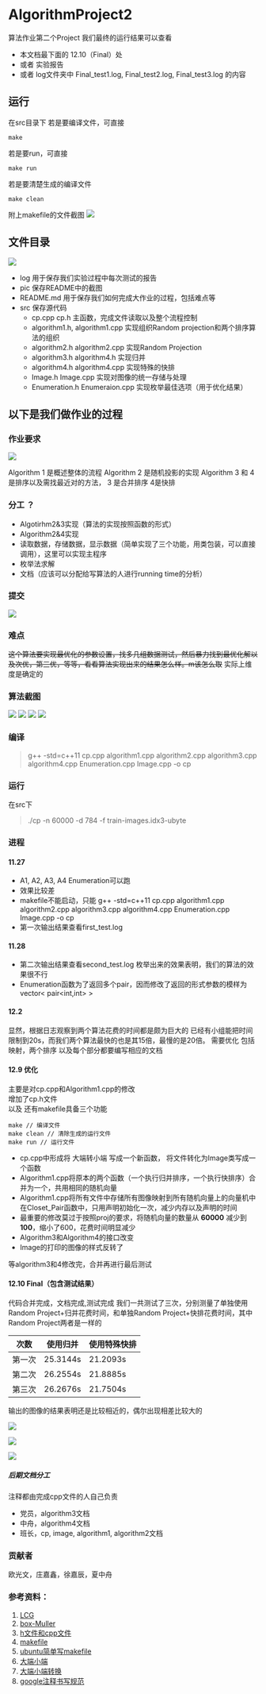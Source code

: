 # AlgorithmProject2
算法作业第二个Project
我们最终的运行结果可以查看

* 本文档最下面的 12.10（Final）处
* 或者 实验报告
* 或者 log文件夹中 Final_test1.log, Final_test2.log, Final_test3.log 的内容

## 运行
在src目录下
若是要编译文件，可直接
```
make 
```
若是要run，可直接
```
make run
```
若是要清楚生成的编译文件 
```
make clean
```
附上makefile的文件截图
![](./pic/makefile.png)



## 文件目录
![](./pic/directory.png)

* log 用于保存我们实验过程中每次测试的报告
* pic 保存README中的截图
* README.md 用于保存我们如何完成大作业的过程，包括难点等
* src 保存源代码
	* cp.cpp cp.h 主函数，完成文件读取以及整个流程控制
	* algorithm1.h, algorithm1.cpp 实现组织Random projection和两个排序算法的组织
	* algorithm2.h algorithm2.cpp 实现Random Projection
	* algorithm3.h algorithm4.h 实现归并
	* algorithm4.h algorithm4.cpp 实现特殊的快排
	* Image.h Image.cpp 实现对图像的统一存储与处理
	* Enumeration.h Enumeraion.cpp 实现枚举最佳选项（用于优化结果）

## 以下是我们做作业的过程
### 作业要求
![](./pic/requirements.png)

Algorithm 1 是概述整体的流程
Algorithm 2 是随机投影的实现
Algorithm 3 和 4是排序以及需找最近对的方法， 3 是合并排序 4是快排

### 分工 ？
* Algotirhm2&3实现（算法的实现按照函数的形式） 
* Algorithm2&4实现
* 读取数据，存储数据，显示数据（简单实现了三个功能，用类包装，可以直接调用），这里可以实现主程序
* 枚举法求解
* 文档（应该可以分配给写算法的人进行running time的分析）

### 提交
![](./pic/submission.png)

### 难点
~~这个算法要实现最优化的参数设置，找多几组数据测试，然后暴力找到最优化解以及次优，第三优，等等，看看算法实现出来的结果怎么样。m该怎么取~~
实际上维度是确定的

### 算法截图
![](./pic/Algorithm1.png)
![](./pic/Algorithm2.png)
![](./pic/Algorithm3.png)
![](./pic/Algorithm4.png)


### 编译
> g++ -std=c++11 cp.cpp algorithm1.cpp algorithm2.cpp algorithm3.cpp algorithm4.cpp Enumeration.cpp Image.cpp -o cp

### 运行
在src下
> ./cp -n 60000 -d 784 -f train-images.idx3-ubyte

### 进程
#### 11.27
* A1, A2, A3, A4 Enumeration可以跑
* 效果比较差
* makefile不能启动，只能 
g++ -std=c++11 cp.cpp algorithm1.cpp algorithm2.cpp algorithm3.cpp algorithm4.cpp Enumeration.cpp Image.cpp -o cp
* 第一次输出结果查看first_test.log

#### 11.28 
* 第二次输出结果查看second_test.log
枚举出来的效果表明，我们的算法的效果很不行
* Enumeration函数为了返回多个pair，因而修改了返回的形式参数的模样为vector< pair<int,int> >

#### 12.2
显然，根据日志观察到两个算法花费的时间都是颇为巨大的
已经有小组能把时间限制到20s，而我们两个算法最快的也是其15倍，最慢的是20倍。
需要优化
包括映射，两个排序
以及每个部分都要编写相应的文档

#### 12.9 优化
主要是对cp.cpp和Algorithm1.cpp的修改  
增加了cp.h文件  
以及
还有makefile具备三个功能

```
make // 编译文件
make clean // 清除生成的运行文件
make run // 运行文件
```
* cp.cpp中形成将 大端转小端 写成一个新函数， 将文件转化为Image类写成一个函数
* Algorithm1.cpp将原本的两个函数（一个执行归并排序，一个执行快排序）合并为一个，共用相同的随机向量
* Algorithm1.cpp将所有文件中存储所有图像映射到所有随机向量上的向量机中在Closet_Pair函数中，只用声明初始化一次，减少内存以及声明的时间
* 最重要的修改莫过于按照proj的要求，将随机向量的数量从 **60000** 减少到 **100**，缩小了600，花费时间明显减少
* Algorithm3和Algorithm4的接口改变
* Image的打印的图像的样式反转了

等algorithm3和4修改完，合并再进行最后测试

#### 12.10 Final（包含测试结果）
代码合并完成，文档完成,测试完成
我们一共测试了三次，分别测量了单独使用Random Project+归并花费时间，和单独Random Project+快排花费时间，其中Random Project两者是一样的

|    次数    | 使用归并 | 使用特殊快排 | 
| ---------- | ---------- | ---------- |
| 第一次 |   25.3144s | 21.2093s |
| 第二次 |  26.2554s | 21.8885s |
| 第三次 |  26.2676s | 21.7504s |

输出的图像的结果表明还是比较相近的，偶尔出现相差比较大的

![](./pic/test1.png)

![](./pic/test2.png)

![](./pic/test3.png)

##### 后期文档分工
注释都由完成cpp文件的人自己负责

* 党员，algorithm3文档
* 中舟，algorithm4文档
* 班长，cp, image, algorithm1, algorithm2文档

### 贡献者
欧光文，庄嘉鑫，徐嘉辰，夏中舟

### 参考资料：
1. [LCG](http://blog.csdn.net/jackytintin/article/details/7798157)
2. [box-Muller](https://www.zhihu.com/question/29971598)
3. [h文件和cpp文件](http://www.cnblogs.com/ider/archive/2011/06/30/what_is_in_cpp_header_and_implementation_file.html)
4. [makefile](http://wiki.ubuntu.org.cn/%E8%B7%9F%E6%88%91%E4%B8%80%E8%B5%B7%E5%86%99Makefile:MakeFile%E4%BB%8B%E7%BB%8D)
5. [ubuntu简单写makefile](http://wiki.ubuntu.org.cn/%E8%B7%9F%E6%88%91%E4%B8%80%E8%B5%B7%E5%86%99Makefile:MakeFile%E4%BB%8B%E7%BB%8D)
6. [大端小端](http://blog.sina.com.cn/s/blog_9f1c0931010193ct.html)
7. [大端小端转换](http://www.blogjava.net/tinysun/archive/2009/12/31/307952.html)
8. [google注释书写规范](http://zh-google-styleguide.readthedocs.io/en/latest/google-cpp-styleguide/comments/)
